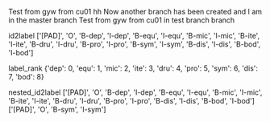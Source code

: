 Test from gyw from cu01 hh
Now another branch has been created and I am in the master branch
Test from gyw from cu01 in test branch branch

id2label
['[PAD]', 'O', 'B-dep', 'I-dep', 'B-equ', 'I-equ', 'B-mic', 'I-mic', 'B-ite', 'I-ite', 'B-dru', 'I-dru', 'B-pro', 'I-pro', 'B-sym', 'I-sym', 'B-dis', 'I-dis', 'B-bod', 'I-bod']

label_rank
{'dep': 0, 'equ': 1, 'mic': 2, 'ite': 3, 'dru': 4, 'pro': 5, 'sym': 6, 'dis': 7, 'bod': 8}

nested_id2label
['[PAD]', 'O', 'B-dep', 'I-dep', 'B-equ', 'I-equ', 'B-mic', 'I-mic', 'B-ite', 'I-ite', 'B-dru', 'I-dru', 'B-pro', 'I-pro', 'B-dis', 'I-dis', 'B-bod', 'I-bod']
['[PAD]', 'O', 'B-sym', 'I-sym']
